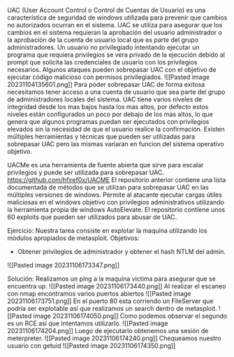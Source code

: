 UAC (User Account Control o Control de Cuentas de Usuario) es una característica de seguridad de windows utilizada para prevenir que cambios no autorizados ocurran en el sistema.
UAC se utiliza para asegurar que los cambios en el sistema requieran la aprobación del usuario administrador o la aprobación de la cuenta de usuario local que es parte del grupo administradores.
Un usuario no privilegiado intentando ejecutar un programa que requiera privilegios se vera privado de la ejecución debido al prompt que solicita las credenciales de usuario con los privilegios necesarios.
Algunos ataques pueden sobrepasar UAC con el objetivo de ejecutar código malicioso con permisos privilegiados.
![[Pasted image 20231104135601.png]]
Para poder sobrepasar UAC de forma exitosa necesitamos tener acceso a una cuenta de usuario que sea parte del grupo de administradores locales del sistema.
UAC tiene varios niveles de integridad desde los mas bajos hasta los mas altos, por defecto estos niveles están configurados un poco por debajo de los mas altos, lo que genera que algunos programas puedan ser ejecutados con privilegios elevados sin la necesidad de que el usuario realice la confirmación.
Existen múltiples herramientas y técnicas que pueden ser utilizadas para sobrepasar UAC pero  las mismas variaran en funcion del sistema operativo objetivo.

UACMe es una herramienta de fuente abierta que sirve para escalar privilegios y puede ser utilizada para sobrepasar UAC.
https://github.com/hfiref0x/UACME
El repositorio anterior contiene una lista documentada de métodos que se utilizan para sobrepasar UAC en las múltiples versiones de windows.
Permite al atacante ejecutar cargas útiles maliciosas en el windows objetivo con privilegios administrativos utilizando la herramienta propia de windows AutoElevate.
El repositorio contiene unos 60 exploits que pueden ser utilizados para abusar de UAC.

Ejercicio:
Nuestra tarea consiste en explotar la maquina utilizando los módulos apropiados de metasploit.
Objetivos:
- Obtener privilegios de administrador y obtener el hash NTLM del admin.

![[Pasted image 20231106173347.png]]


Solución:
Realizamos un ping a la maquina victima para asegurar que se encuentra up.
![[Pasted image 20231106173440.png]]
Al realizar el escaneo con nmap encontramos varios puertos abiertos
![[Pasted image 20231106173751.png]]
En el puerto 80 esta corriendo un FileServer que podría ser explotable así que realizamos un search dentro de metasploit.
![[Pasted image 20231106174050.png]]
Como podemos observar el segundo es un RCE así que intentamos utilizarlo.
![[Pasted image 20231106174204.png]]
Luego de ejecutarlo obtenemos una sesión de meterpreter.
![[Pasted image 20231106174240.png]]
Chequeamos nuestro usuario con getuid
![[Pasted image 20231106174350.png]]
